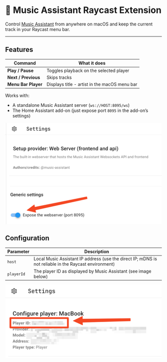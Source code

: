 # 🎵 Music Assistant Raycast Extension

Control [Music Assistant](https://github.com/music-assistant/server) from anywhere on macOS and keep the current track in your Raycast menu bar.


---

## Features

| Command                    | What it does                                              |
| -------------------------- | --------------------------------------------------------- |
| **Play / Pause**           | Toggles playback on the selected player                   |
| **Next / Previous**        | Skips tracks                                              |
| **Menu Bar Player**        | Displays title - artist in the macOS menu bar          |

Works with:

- A standalone Music Assistant server (`ws://HOST:8095/ws`)
- The Home Assistant add-on (just expose port `8095` in the add-on’s settings)

![Expose port 8095 in Home Assistant add-on settings](./assets/expose-port.png)


## Configuration
| Parameter   | Description                                                                                   |
|-------------|-----------------------------------------------------------------------------------------------|
| `host`      | Local Music Assistant IP address (use the direct IP; mDNS is not reliable in the Raycast environment) |
| `playerId`  | The player ID as displayed by Music Assistant (see image below)                               |

![Find your player ID in Music Assistant](./assets/player-id.png)